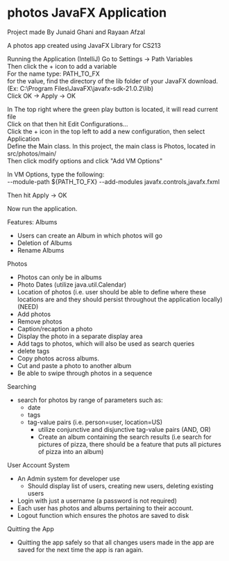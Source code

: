 # photos JavaFX Application
Project made By Junaid Ghani and Rayaan Afzal

A photos app created using JavaFX Library for CS213

Running the Application (IntelliJ)
Go to Settings -> Path Variables <br>
Then click the + icon to add a variable <br>
For the name type: PATH_TO_FX <br>
for the value, find the directory of the lib folder of your JavaFX download. (Ex: C:\Program Files\JavaFX\javafx-sdk-21.0.2\lib) <br>
Click OK -> Apply -> OK <br>

In The top right where the green play button is located, it will read current file <br>
Click on that then hit Edit Configurations... <br>
Click the + icon in the top left to add a new configuration, then select Application <br>
Define the Main class. In this project, the main class is Photos, located in src/photos/main/ <br>
Then click modify options and click "Add VM Options" <br>

In VM Options, type the following: <br>
--module-path ${PATH_TO_FX} --add-modules javafx.controls,javafx.fxml <br>

Then hit Apply -> OK <br>

Now run the application. <br>
 

Features:
Albums
- Users can create an Album in which photos will go
- Deletion of Albums
- Rename Albums

Photos
- Photos can only be in albums
- Photo Dates (utilize java.util.Calendar)
- Location of photos (i.e. user should be able to define where these locations are and they should persist throughout the application locally)(NEED)
- Add photos
- Remove photos
- Caption/recaption a photo
- Display the photo in a separate display area
- Add tags to photos, which will also be used as search queries
- delete tags
- Copy photos across albums.
- Cut and paste a photo to another album
- Be able to swipe through photos in a sequence

Searching
- search for photos by range of parameters such as:
  - date
  - tags
  - tag-value pairs (i.e. person=user, location=US)
    - utilize conjunctive and disjunctive tag-value pairs (AND, OR)
    - Create an album containing the search results (i.e search for pictures of pizza, there should be a feature that puts all pictures of pizza into an album)

User Account System
- An Admin system for developer use
  - Should display list of users, creating new users, deleting existing users
- Login with just a username (a password is not required)
- Each user has photos and albums pertaining to their account.
- Logout function which ensures the photos are saved to disk

Quitting the App
- Quitting the app safely so that all changes users made in the app are saved for the next time the app is ran again.
